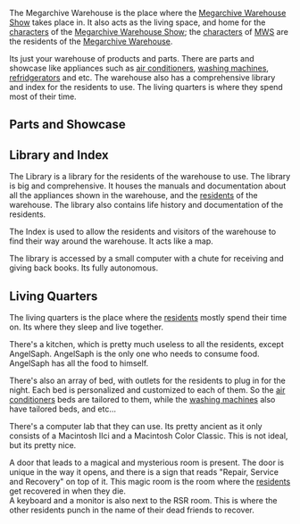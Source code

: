 The Megarchive Warehouse is the place where the [Megarchive Warehouse Show](Megarchive%20Warehouse%20Show.md) takes place in. It also acts as the living space, and home for the [characters](../Characters/Characters.md) of the [Megarchive Warehouse Show](Megarchive%20Warehouse%20Show.md); the [characters](Characters.md)  of [MWS](Megarchive%20Warehouse%20Show.md) are the residents of the [Megarchive Warehouse](Megarchive%20Warehouse.md).

Its just your warehouse of products and parts. There are parts and showcase like appliances such as [air conditioners](Air%20Conditioners.md), [washing machines](Washing%20Machines.md), [refridgerators](Refridgerators.md) and etc. The warehouse also has a comprehensive library and index for the residents to use. The living quarters is where they spend most of their time.

## Parts and Showcase



## Library and Index
The Library is a library for the residents of the warehouse to use. The library is big and comprehensive. It houses the manuals and documentation about all the appliances shown in the warehouse, and the [residents](Characters.md) of the warehouse. The library also contains life history and documentation of the residents.

The Index is used to allow the residents and visitors of the warehouse to find their way around the warehouse. It acts like a map.

The library is accessed by a small computer with a chute for receiving and giving back books. Its fully autonomous.

## Living Quarters
The living quarters is the place where the [residents](Characters.md) mostly spend their time on. Its where they sleep and live together. 

There's a kitchen, which is pretty much useless to all the residents, except AngelSaph. AngelSaph is the only one who needs to consume food. AngelSaph has all the food to himself.

There's also an array of bed, with outlets for the residents to plug in for the night. Each bed is personalized and customized to each of them. So the [air conditioners](Air%20Conditioners.md) beds are tailored to them, while the [washing machines](Washing%20Machines.md) also have tailored beds, and etc...

There's a computer lab that they can use. Its pretty ancient as it only consists of a Macintosh IIci and a Macintosh Color Classic. This is not ideal, but its pretty nice.

A door that leads to a magical and mysterious room is present. The door is unique in the way it opens, and there is a sign that reads "Repair, Service and Recovery" on top of it. This magic room is the room where the [residents](Characters.md) get recovered in when they die.  
A keyboard and a monitor is also next to the RSR room. This is where the other residents punch in the name of their dead friends to recover.